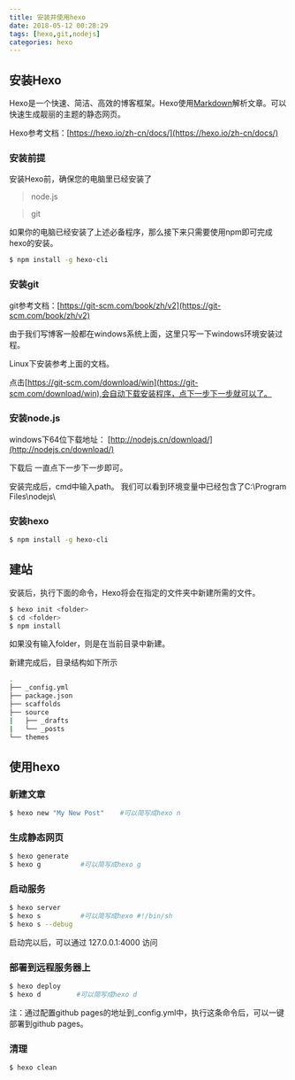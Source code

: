 ```yaml
---
title: 安装并使用hexo
date: 2018-05-12 00:28:29
tags: [hexo,git,nodejs]
categories: hexo
---
```


## 安装Hexo
Hexo是一个快速、简洁、高效的博客框架。Hexo使用[Markdown](https://daringfireball.net/projects/markdown/)解析文章。可以快速生成靓丽的主题的静态网页。

Hexo参考文档：[https://hexo.io/zh-cn/docs/](https://hexo.io/zh-cn/docs/)

### 安装前提
安装Hexo前，确保您的电脑里已经安装了
> node.js

> git

如果你的电脑已经安装了上述必备程序，那么接下来只需要使用npm即可完成hexo的安装。
```bash
$ npm install -g hexo-cli
```

### 安装git
git参考文档：[https://git-scm.com/book/zh/v2](https://git-scm.com/book/zh/v2)

由于我们写博客一般都在windows系统上面，这里只写一下windows环境安装过程。

Linux下安装参考上面的文档。

点击[https://git-scm.com/download/win](https://git-scm.com/download/win),会自动下载安装程序，点下一步下一步就可以了。

### 安装node.js
windows下64位下载地址：
[http://nodejs.cn/download/](http://nodejs.cn/download/)

下载后 一直点下一步下一步即可。

安装完成后，cmd中输入path。
我们可以看到环境变量中已经包含了C:\Program Files\nodejs\

### 安装hexo
```bash
$ npm install -g hexo-cli
```

## 建站
安装后，执行下面的命令，Hexo将会在指定的文件夹中新建所需的文件。
```bash
$ hexo init <folder>
$ cd <folder>
$ npm install
```
如果没有输入folder，则是在当前目录中新建。

新建完成后，目录结构如下所示
```bash
.
├── _config.yml
├── package.json
├── scaffolds
├── source
|   ├── _drafts
|   └── _posts
└── themes
```
## 使用hexo
### 新建文章
```bash
$ hexo new "My New Post"    #可以简写成hexo n
```

### 生成静态网页
```bash
$ hexo generate
$ hexo g          #可以简写成hexo g
```

### 启动服务
```bash
$ hexo server
$ hexo s          #可以简写成hexo #!/bin/sh
$ hexo s --debug
```
启动完以后，可以通过 127.0.0.1:4000 访问

### 部署到远程服务器上
```bash
$ hexo deploy
$ hexo d         #可以简写成hexo d
```
注：通过配置github pages的地址到_config.yml中，执行这条命令后，可以一键部署到github pages。

### 清理
```bash
$ hexo clean
```
